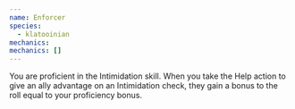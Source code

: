 ```yaml
---
name: Enforcer
species:
  - klatooinian
mechanics:
mechanics: []
---
```

You are proficient in the Intimidation skill. When you take the Help action to give an ally advantage on an Intimidation check, they gain a bonus to the roll equal to your proficiency bonus.
